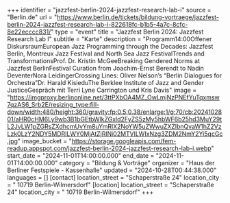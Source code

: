 +++
identifier = "jazzfest-berlin-2024-jazzfest-research-lab-i"
source = "Berlin.de"
url = "https://www.berlin.de/tickets/bildung-vortraege/jazzfest-berlin-2024-jazzfest-research-lab-i-822618fc-b1b5-4a7c-8cfc-8e22ecccc831/"
type = "event"
title = "Jazzfest Berlin 2024: Jazzfest Research Lab I"
subtitle = "Karte"
description = "Programm14:00Offener DiskursraumEuropean Jazz Programming through the Decades: Jazzfest Berlin, Montreux Jazz Festival and North Sea Jazz FestivalTrends and TransformationsProf. Dr. Kristin McGeeBreaking Gendered Norms at Jazzfest BerlinFestival Curation from Joachim-Ernst Berendt to Nadin DeventerNora LeidingerCrossing Lines: Oliver Nelson’s “Berlin Dialogues for Orchestra”Dr. Harald KisieduThe Berklee Institute of Jazz and Gender JusticeGespräch mit Terri Lyne Carrington und Kris Davis"
image = "https://imgproxy.berlinonline.net/3ttPXbOA4MZ_OwLmjNzPNEfYuTqxmsw7qzAS6_Srb2E/resizing_type:fill-down/width:480/height:360/gravity:fp:0.5:0.38/enlarge:1/q:70/cb:2024102801/aHR0cHM6Ly9wb3B1bGEtbWlkZGxld2FyZS5zMy5hbWF6b25hd3MuY29tL2JvLW1pZGRsZXdhcmUvYm8uYmRlX2NoYW5uZWwuZXZlbnQvaW1hZ2VzLzk0LzY2NDY5MDRlLWY0MjAtZjRlNi02MTVlLWIxNzg3ZDM2NmY2Yi5qcGc.jpg"
image_bucket = "https://storage.googleapis.com/fem-readup.appspot.com/jazzfest-berlin-2024-jazzfest-research-lab-i.webp"
start_date = "2024-11-01T14:00:00.000"
end_date = "2024-11-01T14:00:00.000"
category = "Bildung & Vorträge"
organizer = "Haus der Berliner Festspiele - Kassenhalle"
updated = "2024-10-28T00:44:38.000"
languages = []
[contact]
location_street = "Schaperstraße 24"
location_city = " 10719 Berlin-Wilmersdorf"
[location]
location_street = "Schaperstraße 24"
location_city = " 10719 Berlin-Wilmersdorf"
+++